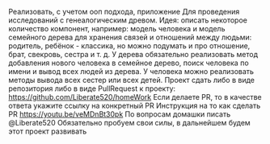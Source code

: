 Реализовать, с учетом ооп подхода, приложение
Для проведения исследований с генеалогическим древом.
Идея: описать некоторое количество компонент, например:
модель человека и модель семейного дерева для хранения связей и отношений между людьми: родитель, ребёнок - классика, но можно подумать и про отношение, брат, свекровь, сестра и т. д.
У дерева обязательно реализовать метод добавления нового человека в семейное дерево, поиск человека по имени и вывод всех людей из дерева.
У человека можно реализовать методы вывода всех сестер или всех детей.
Проект сдать либо в виде репозитория либо в виде PullRequest к проекту: https://github.com/Liberate520/homeWork
Если делаете PR, то в качестве ответа укажите ссылку на конкретный PR
Инструкция на то как сделать PR https://youtu.be/veMDnBt30pk
По вопросам домашки писать @Liberate520
Обязательно пробуем свои силы, в дальнейшем будем этот проект развивать